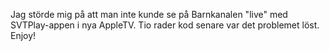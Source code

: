 Jag störde mig på att man inte kunde se på Barnkanalen "live" med SVTPlay-appen i nya AppleTV. Tio rader kod senare var det problemet löst. Enjoy!
